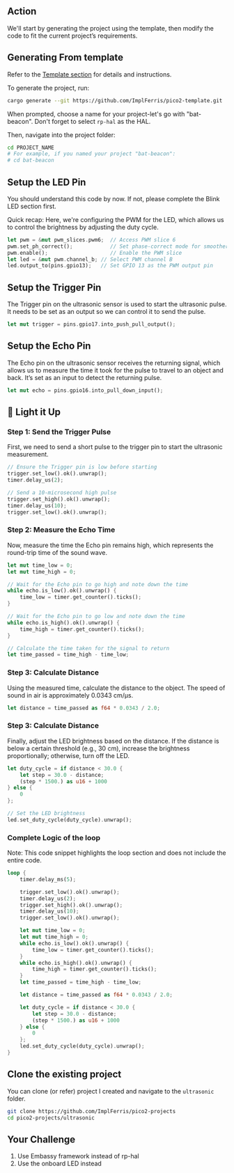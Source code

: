 ## Action

We'll start by generating the project using the template, then modify the code to fit the current project’s requirements.


## Generating From template

Refer to the [Template section](../cargo-generate.md) for details and instructions.

To generate the project, run:

```sh
cargo generate --git https://github.com/ImplFerris/pico2-template.git
```
When prompted, choose a name for your project-let's go with "bat-beacon". Don't forget to select `rp-hal` as the HAL.

Then, navigate into the project folder:
```sh
cd PROJECT_NAME
# For example, if you named your project "bat-beacon":
# cd bat-beacon
```

## Setup the LED Pin
You should understand this code by now. If not, please complete the Blink LED section first.

Quick recap: Here, we're configuring the PWM for the LED, which allows us to control the brightness by adjusting the duty cycle.

```rust
let pwm = &mut pwm_slices.pwm6;  // Access PWM slice 6
pwm.set_ph_correct();            // Set phase-correct mode for smoother transitions
pwm.enable();                    // Enable the PWM slice
let led = &mut pwm.channel_b; // Select PWM channel B
led.output_to(pins.gpio13);   // Set GPIO 13 as the PWM output pin
```

## Setup the Trigger Pin
The Trigger pin on the ultrasonic sensor is used to start the ultrasonic pulse. It needs to be set as an output so we can control it to send the pulse.

```rust
let mut trigger = pins.gpio17.into_push_pull_output();
```

## Setup the Echo Pin
The Echo pin on the ultrasonic sensor receives the returning signal, which allows us to measure the time it took for the pulse to travel to an object and back. It’s set as an input to detect the returning pulse.

```rust
let mut echo = pins.gpio16.into_pull_down_input();
```

## 🦇 Light it Up 

### Step 1: Send the Trigger Pulse
First, we need to send a short pulse to the trigger pin to start the ultrasonic measurement.

```rust
// Ensure the Trigger pin is low before starting
trigger.set_low().ok().unwrap();
timer.delay_us(2);

// Send a 10-microsecond high pulse
trigger.set_high().ok().unwrap();
timer.delay_us(10);
trigger.set_low().ok().unwrap();
```

### Step 2: Measure the Echo Time
Now, measure the time the Echo pin remains high, which represents the round-trip time of the sound wave.

```rust
let mut time_low = 0;
let mut time_high = 0;

// Wait for the Echo pin to go high and note down the time
while echo.is_low().ok().unwrap() {
    time_low = timer.get_counter().ticks();
}

// Wait for the Echo pin to go low and note down the time
while echo.is_high().ok().unwrap() {
    time_high = timer.get_counter().ticks();
}

// Calculate the time taken for the signal to return
let time_passed = time_high - time_low;

```

### Step 3: Calculate Distance
Using the measured time, calculate the distance to the object. The speed of sound in air is approximately 0.0343 cm/µs.

```rust
let distance = time_passed as f64 * 0.0343 / 2.0;
```

### Step 3: Calculate Distance
Finally, adjust the LED brightness based on the distance. If the distance is below a certain threshold (e.g., 30 cm), increase the brightness proportionally; otherwise, turn off the LED.

```rust
let duty_cycle = if distance < 30.0 {
    let step = 30.0 - distance;
    (step * 1500.) as u16 + 1000
} else {
    0
};

// Set the LED brightness
led.set_duty_cycle(duty_cycle).unwrap();

```

### Complete Logic of the loop
Note: This code snippet highlights the loop section and does not include the entire code.

```rust
loop {
    timer.delay_ms(5);

    trigger.set_low().ok().unwrap();
    timer.delay_us(2);
    trigger.set_high().ok().unwrap();
    timer.delay_us(10);
    trigger.set_low().ok().unwrap();

    let mut time_low = 0;
    let mut time_high = 0;
    while echo.is_low().ok().unwrap() {
        time_low = timer.get_counter().ticks();
    }
    while echo.is_high().ok().unwrap() {
        time_high = timer.get_counter().ticks();
    }
    let time_passed = time_high - time_low;

    let distance = time_passed as f64 * 0.0343 / 2.0;

    let duty_cycle = if distance < 30.0 {
        let step = 30.0 - distance;
        (step * 1500.) as u16 + 1000
    } else {
        0
    };
    led.set_duty_cycle(duty_cycle).unwrap();
}
```


## Clone the existing project
You can clone (or refer) project I created and navigate to the `ultrasonic` folder.

```sh
git clone https://github.com/ImplFerris/pico2-projects
cd pico2-projects/ultrasonic
```

## Your Challenge
1. Use Embassy framework instead of rp-hal
2. Use the onboard LED instead
